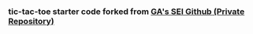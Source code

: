 ### tic-tac-toe starter code forked from [GA's SEI Github (Private Repository)](https://github.com/SEI-Remote "SEI-Remote GitHub Profile")